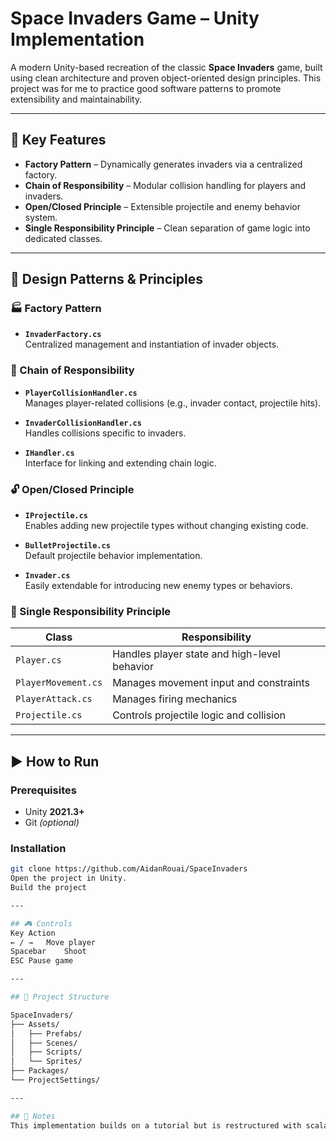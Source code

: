 # Space Invaders Game – Unity Implementation

A modern Unity-based recreation of the classic **Space Invaders** game, built using clean architecture and proven object-oriented design principles. This project was for me to practice good software patterns to promote extensibility and maintainability.

---

## 🚀 Key Features

- **Factory Pattern** – Dynamically generates invaders via a centralized factory.
- **Chain of Responsibility** – Modular collision handling for players and invaders.
- **Open/Closed Principle** – Extensible projectile and enemy behavior system.
- **Single Responsibility Principle** – Clean separation of game logic into dedicated classes.

---

## 🧠 Design Patterns & Principles

### 🏭 Factory Pattern
- **`InvaderFactory.cs`**  
  Centralized management and instantiation of invader objects.

### 🔗 Chain of Responsibility
- **`PlayerCollisionHandler.cs`**  
  Manages player-related collisions (e.g., invader contact, projectile hits).
  
- **`InvaderCollisionHandler.cs`**  
  Handles collisions specific to invaders.

- **`IHandler.cs`**  
  Interface for linking and extending chain logic.

### 🔓 Open/Closed Principle
- **`IProjectile.cs`**  
  Enables adding new projectile types without changing existing code.

- **`BulletProjectile.cs`**  
  Default projectile behavior implementation.

- **`Invader.cs`**  
  Easily extendable for introducing new enemy types or behaviors.

### 🎯 Single Responsibility Principle

| Class                | Responsibility                          |
|----------------------|------------------------------------------|
| `Player.cs`          | Handles player state and high-level behavior |
| `PlayerMovement.cs`  | Manages movement input and constraints  |
| `PlayerAttack.cs`    | Manages firing mechanics                |
| `Projectile.cs`      | Controls projectile logic and collision |

---

## ▶️ How to Run

### Prerequisites
- Unity **2021.3+**
- Git *(optional)*

### Installation
```bash
git clone https://github.com/AidanRouai/SpaceInvaders
Open the project in Unity.
Build the project

---

## 🎮 Controls
Key	Action
← / →	Move player
Spacebar	Shoot
ESC	Pause game

---

## 📁 Project Structure

SpaceInvaders/
├── Assets/
│   ├── Prefabs/
│   ├── Scenes/
│   ├── Scripts/
│   └── Sprites/
├── Packages/
└── ProjectSettings/

---

## 📌 Notes
This implementation builds on a tutorial but is restructured with scalable, production-grade practices. Ideal for those looking to learn Unity with proper software architecture.
